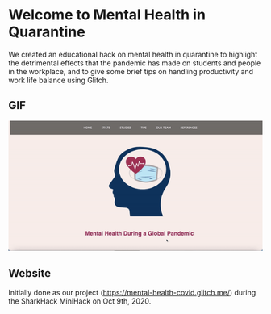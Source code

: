 # Welcome to Mental Health in Quarantine

We created an educational hack on mental health in quarantine to highlight the detrimental effects that the pandemic has made on students and people in the workplace, and to give some brief tips on handling productivity and work life balance using Glitch.

## GIF

<img src = 'Mental_Health.gif' alt = 'Mental Health in Quarantine website' />

## Website

Initially done as our project (<https://mental-health-covid.glitch.me/>) during the SharkHack MiniHack on Oct 9th, 2020.
